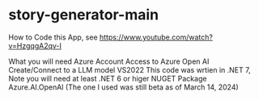 # story-generator-main

How to Code this App, see https://www.youtube.com/watch?v=HzgqgA2qv-I

What you will need
Azure Account
Access to Azure Open AI
Create/Connect to a LLM model
VS2022
This code was wrtien in .NET 7, Note you will need at least .NET 6 or higer 
NUGET Package Azure.AI.OpenAI (The one I used was still beta as of March 14, 2024)
